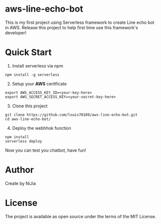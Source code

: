 # aws-line-echo-bot

This is my first project using Serverless framework to create Line echo bot in AWS.
Release this project to help first time use this framework's developer!

# Quick Start

1. Install serverless via npm

```bash=
npm install -g serverless
```

2. Setup your **AWS** ceritficate

```bash=
export AWS_ACCESS_KEY_ID=<your-key-here>
export AWS_SECRET_ACCESS_KEY=<your-secret-key-here>
```

3. Clone this project

```bash=
git clone https://github.com/louis70109/aws-line-echo-bot.git
cd aws-line-echo-bot/
```

4. Deploy the webhhok function

```bash=
npm install
serverless deploy
```

Now you can test you chatbot, have fun!

# Author

Create by NiJia

# License

The project is available as open source under the terms of the MIT License.
